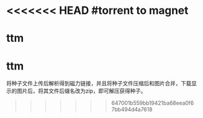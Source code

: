 <<<<<<< HEAD
#torrent to magnet
=======
# ttm
# ttm

将种子文件上传后解析得到磁力链接，并且将种子文件压缩后和图片合并，下载显示的图片后，将其文件后缀名改为zip，即可解压获得种子。

>>>>>>> 647001b559bb19421ba68eea0f67bb494d4a7618
